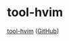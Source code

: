 # tool-hvim

[tool-hvim](https://samwhelp.github.io/tool-svim-doc/read/en_us/#/feature) ([GitHub](https://github.com/samwhelp/tool-hvim))

